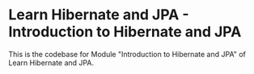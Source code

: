 # Learn Hibernate and JPA - Introduction to Hibernate and JPA

This is the codebase for Module "Introduction to Hibernate and JPA" of Learn Hibernate and JPA.
